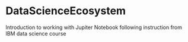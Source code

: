 # DataScienceEcosystem
Introduction to working with Jupiter Notebook following instruction from IBM data science course
